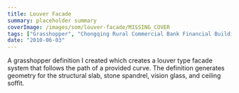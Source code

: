 ```yaml
---
title: Louver Facade
summary: placeholder summary
coverImage: /images/som/louver-facade/MISSING_COVER
tags: ["Grasshopper", "Chongqing Rural Commercial Bank Financial Building"]
date: "2010-06-03"
---
```


A grasshopper definition I created which creates a louver type facade system that follows the path of a provided curve. The definition generates geometry for the structural slab, stone spandrel, vision glass, and ceiling soffit.
